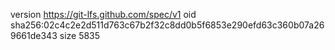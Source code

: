version https://git-lfs.github.com/spec/v1
oid sha256:02c4c2e2d511d763c67b2f32c8dd0b5f6853e290efd63c360b07a269661de343
size 5835
